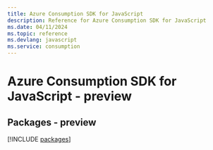 ```yaml
---
title: Azure Consumption SDK for JavaScript
description: Reference for Azure Consumption SDK for JavaScript
ms.date: 04/11/2024
ms.topic: reference
ms.devlang: javascript
ms.service: consumption
---
```

# Azure Consumption SDK for JavaScript - preview
## Packages - preview
[!INCLUDE [packages](consumption-index.md)]